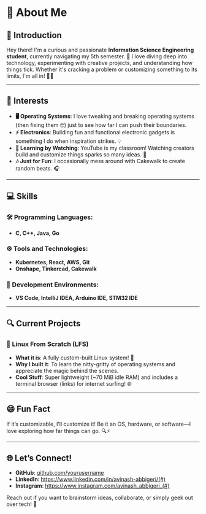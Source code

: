 # 👋 About Me

## 🌟 Introduction
Hey there! I'm a curious and passionate **Information Science Engineering student**, currently navigating my 5th semester. 🚀 I love diving deep into technology, experimenting with creative projects, and understanding how things tick. Whether it's cracking a problem or customizing something to its limits, I'm all in! 🔧✨

---

## 🎯 Interests
- **🖥️ Operating Systems**: I love tweaking and breaking operating systems (then fixing them 🤓) just to see how far I can push their boundaries.
- **⚡ Electronics**: Building fun and functional electronic gadgets is something I do when inspiration strikes. 💡
- **🎥 Learning by Watching**: YouTube is my classroom! Watching creators build and customize things sparks so many ideas. 🌟
- **🎶 Just for Fun**: I occasionally mess around with Cakewalk to create random beats. 🎧

---

## 💻 Skills
### 🛠️ Programming Languages:
- **C, C++, Java, Go**

### ⚙️ Tools and Technologies:
- **Kubernetes, React, AWS, Git**
- **Onshape, Tinkercad, Cakewalk**

### 🔨 Development Environments:
- **VS Code, IntelliJ IDEA, Arduino IDE, STM32 IDE**

---

## 🔍 Current Projects
### 🐧 Linux From Scratch (LFS)
- **What it is**: A fully custom-built Linux system! 🌈
- **Why I built it**: To learn the nitty-gritty of operating systems and appreciate the magic behind the scenes. 
- **Cool Stuff**: Super lightweight (~70 MiB idle RAM) and includes a terminal browser (links) for internet surfing! 🌐

---

## 😄 Fun Fact
If it’s customizable, I’ll customize it! Be it an OS, hardware, or software—I love exploring how far things can go. 🔍⚡

---

## 🌐 Let’s Connect!
- **GitHub**: [github.com/yourusername](#)  
- **LinkedIn**: https://www.linkedin.com/in/avinash-abbigeri/(#)  
- **Instagram**: https://www.instagram.com/avinash_abbigeri_(#)  

Reach out if you want to brainstorm ideas, collaborate, or simply geek out over tech! 💬

